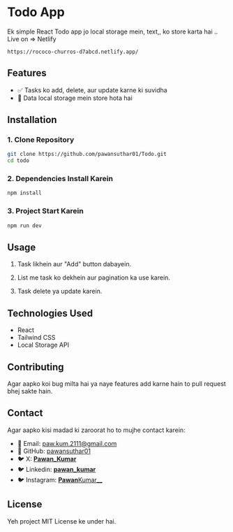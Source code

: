 # Todo App

Ek simple React Todo app jo local storage mein, text,, ko store karta hai ..
Live on => Netlify

```
https://rococo-churros-d7abcd.netlify.app/
```

## Features

- ✅ Tasks ko add, delete, aur update karne ki suvidha
- 🔄 Data local storage mein store hota hai

## Installation

### 1. Clone Repository

```sh
git clone https://github.com/pawansuthar01/Todo.git
cd todo
```

### 2. Dependencies Install Karein

```sh
npm install
```

### 3. Project Start Karein

```sh
npm run dev
```

## Usage

1. Task likhein aur "Add" button dabayein.

2. List me task ko dekhein aur pagination ka use karein.
3. Task delete ya update karein.

## Technologies Used

- React
- Tailwind CSS
- Local Storage API

## Contributing

Agar aapko koi bug milta hai ya naye features add karne hain to pull request bhej sakte hain.

## Contact

Agar aapko kisi madad ki zaroorat ho to mujhe contact karein:

- 📧 Email: paw.kum.2111@gmail.com
- 🔗 GitHub: [pawansuthar01](https://github.com/pawansuthar01)
- 🐦 X: [**Pawan_Kumar**](https://x.com/__Pawan__Kumar_)
- 🐦 Linkedin: [**pawan_kumar**](https://www.linkedin.com/in/pawan-kumar-39078b319/)
- 🐦 Instagram: [**Pawan**Kumar\_\_](https://www.instagram.com/__pawan__suthar__)

## License

Yeh project MIT License ke under hai.

